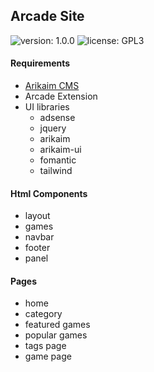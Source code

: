 ## Arcade Site
![version: 1.0.0](https://img.shields.io/github/release/arikaim/arcade-template.svg)
![license: GPL3](https://img.shields.io/badge/License-GPLv3-blue.svg)


#### Requirements 
  * [Arikaim CMS](https://github.com/arikaim/arikaim)
  * Arcade Extension
  * UI libraries
    * adsense
    * jquery
    * arikaim
    * arikaim-ui
    * fomantic
    * tailwind

#### Html Components
  * layout
  * games
  * navbar
  * footer
  * panel

#### Pages
  * home
  * category
  * featured games
  * popular games
  * tags page
  * game page
